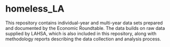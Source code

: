 # homeless_LA
This repository contains individual-year and multi-year data sets prepared and documented by the Economic Roundtable. The data builds on raw data supplied by LAHSA, which is also included in this repository, along with methodology reports describing the data collection and analysis process.
